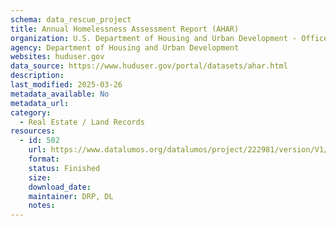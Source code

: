 ```yaml
---
schema: data_rescue_project 
title: Annual Homelessness Assessment Report (AHAR)
organization: U.S. Department of Housing and Urban Development - Office of Policy Development and Research
agency: Department of Housing and Urban Development
websites: huduser.gov
data_source: https://www.huduser.gov/portal/datasets/ahar.html
description: 
last_modified: 2025-03-26
metadata_available: No
metadata_url: 
category:
  - Real Estate / Land Records
resources:
  - id: 502
    url: https://www.datalumos.org/datalumos/project/222981/version/V1/view
    format: 
    status: Finished
    size: 
    download_date: 
    maintainer: DRP, DL
    notes: 
---
```

